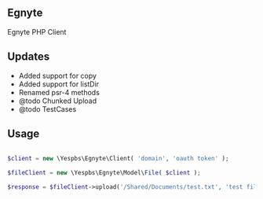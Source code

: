 ## Egnyte 
Egnyte PHP Client

## Updates

* Added support for copy 
* Added support for listDir
* Renamed psr-4 methods
* @todo Chunked Upload
* @todo TestCases

## Usage

```php

$client = new \Yespbs\Egnyte\Client( 'domain', 'oauth token' );

$fileClient = new \Yespbs\Egnyte\Model\File( $client );

$response = $fileClient->upload('/Shared/Documents/test.txt', 'test file upload' );

```

